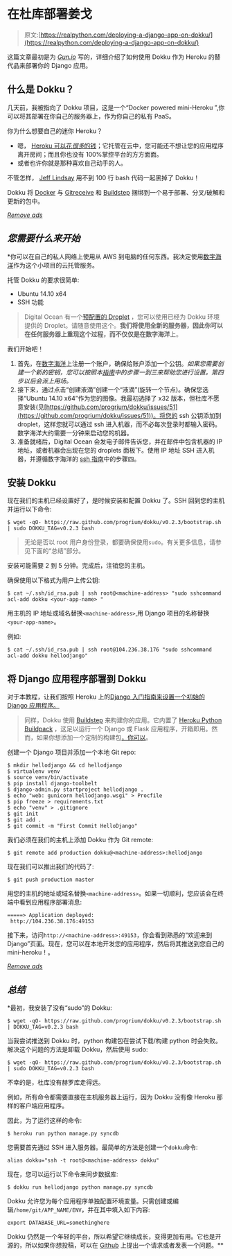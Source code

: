 # 在杜库部署姜戈

> 原文:[https://realpython.com/deploying-a-django-app-on-dokku/](https://realpython.com/deploying-a-django-app-on-dokku/)

这篇文章最初是为 *[Gun.io](http://www.gun.io)* 写的，详细介绍了如何使用 Dokku 作为 Heroku 的替代品来部署你的 Django 应用。

## 什么是 Dokku？

几天前，我被指向了 Dokku 项目，这是一个“Docker powered mini-Heroku ”,你可以将其部署在你自己的服务器上，作为你自己的私有 PaaS。

你为什么想要自己的迷你 Heroku？

*   嗯， [Heroku 可以花*很多*的钱](http://joshsymonds.com/blog/2012/06/03/my-love-slash-hate-relationship-with-heroku/)；它托管在云中，您可能还不想让您的应用程序离开房间；而且你也没有 100%掌控平台的方方面面。
*   或者也许你就是那种喜欢自己动手的人。

不管怎样， [Jeff Lindsay](http://progrium.com/blog/) 用不到 100 行 bash 代码一起黑掉了 Dokku！

Dokku 将 [Docker](http://www.docker.io/) 与 [Gitreceive](https://github.com/progrium/gitreceive) 和 [Buildstep](https://github.com/progrium/buildstep) 捆绑到一个易于部署、分叉/破解和更新的包中。

[*Remove ads*](/account/join/)

## *您需要什么来开始*

 *你可以在自己的私人网络上使用从 AWS 到电脑的任何东西。我决定使用[数字海洋](https://www.digitalocean.com/)作为这个小项目的云托管服务。

托管 Dokku 的要求很简单:

*   Ubuntu 14.10 x64
*   SSH 功能

> Digital Ocean 有一个[预配置的 Droplet](https://www.digitalocean.com/community/tutorials/how-to-use-the-digitalocean-dokku-application) ，您可以使用已经为 Dokku 环境提供的 Droplet。请随意使用这个。**我们将使用全新的服务器，因此你可以在任何服务器上重现这个过程，而不仅仅是在数字海洋**上。

我们开始吧！

1.  首先，在[数字海洋](https://www.digitalocean.com)上注册一个账户，确保给账户添加一个公钥。*如果您需要创建一个新的密钥，您可以按照本[指南](https://www.digitalocean.com/community/articles/how-to-set-up-ssh-keys--2)中的步骤一到三来帮助您进行设置。第四步以后会派上用场。*
2.  接下来，通过点击“创建液滴”创建一个“液滴”(旋转一个节点)。确保您选择“Ubuntu 14.10 x64”作为您的图像。我最初选择了 x32 版本，但杜库不愿意安装(见[https://github.com/progrium/dokku/issues/51](https://github.com/progrium/dokku/issues/51))。将您的 ssh 公钥添加到 droplet，这样您就可以通过 ssh 进入机器，而不必每次登录时都输入密码。数字海洋大约需要一分钟来启动您的机器。
3.  准备就绪后，Digital Ocean 会发电子邮件告诉您，并在邮件中包含机器的 IP 地址，或者机器会出现在您的 droplets 面板下。使用 IP 地址 SSH 进入机器，并遵循数字海洋的 [ssh 指南](https://www.digitalocean.com/community/articles/how-to-set-up-ssh-keys--2)中的步骤四。

## 安装 Dokku

现在我们的主机已经设置好了，是时候安装和配置 Dokku 了。SSH 回到您的主机并运行以下命令:

```
$ wget -qO- https://raw.github.com/progrium/dokku/v0.2.3/bootstrap.sh | sudo DOKKU_TAG=v0.2.3 bash
```

> 无论是否以 root 用户身份登录，都要确保使用`sudo`。有关更多信息，请参见下面的“总结”部分。

安装可能需要 2 到 5 分钟。完成后，注销您的主机。

确保使用以下格式为用户上传公钥:

```
$ cat ~/.ssh/id_rsa.pub | ssh root@<machine-address> "sudo sshcommand acl-add dokku <your-app-name> "
```

用主机的 IP 地址或域名替换`<machine-address>`,用 Django 项目的名称替换`<your-app-name>`。

例如:

```
$ cat ~/.ssh/id_rsa.pub | ssh root@104.236.38.176 "sudo sshcommand acl-add dokku hellodjango"
```

## 将 Django 应用程序部署到 Dokku

对于本教程，让我们按照 Heroku 上的[Django 入门指南来设置一个初始的 Django 应用程序。](https://devcenter.heroku.com/articles/django)

> 同样，Dokku 使用 [Buildstep](https://github.com/progrium/buildstep) 来构建你的应用。它内置了 [Heroku Python Buildpack](https://github.com/heroku/heroku-buildpack-python) ，这足以运行一个 Django 或 Flask 应用程序，开箱即用。然而，如果你想添加一个定制的构建包[，你可以](https://github.com/progrium/buildstep#adding-buildpacks)。

创建一个 Django 项目并添加一个本地 Git repo:

```
$ mkdir hellodjango && cd hellodjango
$ virtualenv venv
$ source venv/bin/activate
$ pip install django-toolbelt
$ django-admin.py startproject hellodjango .
$ echo "web: gunicorn hellodjango.wsgi" > Procfile
$ pip freeze > requirements.txt
$ echo "venv" > .gitignore
$ git init
$ git add .
$ git commit -m "First Commit HelloDjango"
```

我们必须在我们的主机上添加 Dokku 作为 Git remote:

```
$ git remote add production dokku@<machine-address>:hellodjango
```

现在我们可以推出我们的代码了:

```
$ git push production master
```

用您的主机的地址或域名替换`<machine-address>`。如果一切顺利，您应该会在终端中看到应用程序部署消息:

```
=====> Application deployed:
 http://104.236.38.176:49153
```

接下来，访问`http://<machine-address>:49153`，你会看到熟悉的“欢迎来到 Django”页面。现在，您可以在本地开发您的应用程序，然后将其推送到您自己的 mini-heroku！。

[*Remove ads*](/account/join/)

## *总结*

 *最初，我安装了没有“sudo”的 Dokku:

```
$ wget -qO- https://raw.github.com/progrium/dokku/v0.2.3/bootstrap.sh | DOKKU_TAG=v0.2.3 bash
```

当我尝试推送到 Dokku 时，python 构建包在尝试下载/构建 python 时会失败。解决这个问题的方法是卸载 Dokku，然后使用 sudo:

```
$ wget -qO- https://raw.github.com/progrium/dokku/v0.2.3/bootstrap.sh | sudo DOKKU_TAG=v0.2.3 bash
```

不幸的是，杜库没有赫罗库走得远。

例如，所有命令都需要直接在主机服务器上运行，因为 Dokku 没有像 Heroku 那样的客户端应用程序。

因此，为了运行这样的命令:

```
$ heroku run python manage.py syncdb
```

您需要首先通过 SSH 进入服务器。最简单的方法是创建一个`dokku`命令:

```
alias dokku="ssh -t root@<machine-address> dokku"
```

现在，您可以运行以下命令来同步数据库:

```
$ dokku run hellodjango python manage.py syncdb
```

Dokku 允许您为每个应用程序单独配置环境变量。只需创建或编辑`/home/git/APP_NAME/ENV`，并在其中填入如下内容:

```
export DATABASE_URL=somethinghere
```

Dokku 仍然是一个年轻的平台，所以希望它继续成长，变得更加有用。它也是开源的，所以如果你想投稿，可以在 [Github](https://github.com/progrium/dokku) 上提出一个请求或者发表一个问题。**